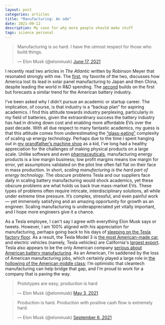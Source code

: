 ```yaml
---
layout: post
categories: articles
title: "Manufacturing: An ode"
date: 2021-09-12
description: My case for why more people should make stuff
tags: science personal
---
```


<blockquote class="twitter-tweet"><p lang="en" dir="ltr">Manufacturing is so hard. I have the utmost respect for those who build things.</p>&mdash; Elon Musk (@elonmusk) <a href="https://twitter.com/elonmusk/status/1405350233245032451?ref_src=twsrc%5Etfw">June 17, 2021</a></blockquote> <script async src="https://platform.twitter.com/widgets.js" charset="utf-8"></script>

I recently read two articles in *The Atlantic* written by Robinson Meyer that
resonated strongly with me.
The [first](https://web.archive.org/web/20210910192113/https://www.theatlantic.com/science/archive/2021/06/why-the-us-doesnt-really-make-solar-panels-anymore-industrial-policy/619213/),
my favorite of the two, discusses how America lost its lead in solar panel
manufacturing to Japan and then China,
despite leading the world in R&D spending.
The [second](https://web.archive.org/web/20210905105826/https://www.theatlantic.com/science/archive/2021/08/america-into-the-worlds-factory-again-industrial-finance-corporation/619793/)
builds on the first but forecasts a similar trend for the American battery industry.

I’ve been asked why I didn’t pursue an academic or startup career. The implication, of course, is that industry is a “backup plan” for aspiring academics. I find this attitude towards industry perplexing, particularly in my field of batteries, given the extraordinary success the battery industry has had in driving down cost and enabling more affordable EVs over the past decade. With all due respect to many fantastic academics, my guess is that this attitude comes from underestimating the [“glass-eating”](https://web.archive.org/web/20210802140158/https://www.forbes.com/sites/carminegallo/2021/07/29/elon-musk-manufacturing-electric-vehicles-is-like-eating-glass/) complexity of scaling up energy technology. Perhaps due to the time I spent hanging out in [my grandfather’s machine shop](http://maggaproducts.com/index.html) as a kid, I’ve long had a healthy appreciation for the challenges of making physical products on a large scale. Unlike software and even [pharmaceuticals](https://www.cambridge.org/core/journals/mrs-energy-and-sustainability/article/applying-insights-from-the-pharma-innovation-model-to-battery-commercializationpros-cons-and-pitfalls/DE3F5D3D608E00854A2178115C289F07), manufacturing energy products is a low margin business; low profit margins means low margin for error, yet assumptions validated on the pilot line often fall flat on their face in mass production. In short, *scaling manufacturing is the hard part of energy technology*. The obscure problems Tesla and our suppliers face daily in scaling battery manufacturing would shock academics, yet these obscure problems are what holds us back true mass-market EVs. These types of problems often require intricate, interdisciplinary solutions, all while under extreme time pressure. It’s complex, stressful, and even painful work — yet immensely satisfying and an amazing opportunity for growth as an engineer. Scaling manufacturing is underappreciated yet vitally important, and I hope more engineers give it a chance.

As a Tesla employee, I can't say I agree with everything Elon Musk says or tweets.
However, I am 100% aligned with his appreciation for manufacturing, perhaps going
back to his days of [sleeping on the Tesla factory floor](https://web.archive.org/web/20210829120621/https://www.cnbc.com/2018/04/11/elon-musk-says-he-is-sleeping-on-tesla-factory-floor-to-save-time.html).
As a result, the Tesla Model 3 is [the most American-made car](https://web.archive.org/web/20210805153709/https://www.cars.com/articles/tesla-model-3-snags-no-1-spot-on-cars-coms-2021-american-made-index-first-all-electric-vehicle-to-top-the-list-in-its-16-year-history-437353/), and
electric vehicles (namely, Tesla vehicles) are California's [largest export](http://web.archive.org/web/20210821002028/https://www.census.gov/foreign-trade/statistics/state/data/ca.html).
Tesla also appears to be the only American company [serious about American battery manufacturing](https://www.tesla.com/2020shareholdermeeting). 
As an American, I’m saddened by the loss of American manufacturing jobs, which certainly played a large role in [the hollowing of the American middle class](
https://web.archive.org/web/20210911085120/https://www.pewresearch.org/social-trends/2016/05/11/americas-shrinking-middle-class-a-close-look-at-changes-within-metropolitan-areas/); I’m optimistic that cleantech manufacturing can help bridge that gap, and
I'm proud to work for a company that is paving the way.

<blockquote class="twitter-tweet"><p lang="en" dir="ltr">Prototypes are easy, production is hard</p>&mdash; Elon Musk (@elonmusk) <a href="https://twitter.com/elonmusk/status/1389102532706848768?ref_src=twsrc%5Etfw">May 3, 2021</a></blockquote> <script async src="https://platform.twitter.com/widgets.js" charset="utf-8"></script>

<blockquote class="twitter-tweet"><p lang="en" dir="ltr">Production is hard. Production with positive cash flow is extremely hard.</p>&mdash; Elon Musk (@elonmusk) <a href="https://twitter.com/elonmusk/status/1434957572251996160?ref_src=twsrc%5Etfw">September 6, 2021</a></blockquote> <script async src="https://platform.twitter.com/widgets.js" charset="utf-8"></script>
